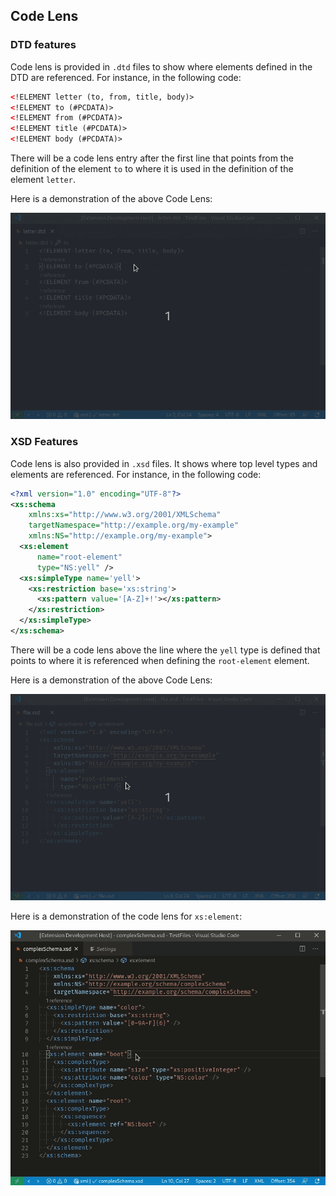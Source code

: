 
## Code Lens

### DTD features

Code lens is provided in `.dtd` files to show where elements defined in the DTD are referenced.
For instance, in the following code:

```xml
<!ELEMENT letter (to, from, title, body)>
<!ELEMENT to (#PCDATA)>
<!ELEMENT from (#PCDATA)>
<!ELEMENT title (#PCDATA)>
<!ELEMENT body (#PCDATA)>
```

There will be a code lens entry after the first line that points from the
definition of the element `to` to where it is used in the definition of the
element `letter`.

Here is a demonstration of the above Code Lens:

![A letter DTD element is declared, which consists of to, from title, and body elements. The definitions for these sub elements have a code lens above, which allows ofr navigating to the letter element declaration.](./images/CodeLens/DTDElementCodeLens.gif)

### XSD Features

Code lens is also provided in `.xsd` files. It shows where top level types
and elements are referenced. For instance, in the following code:

```xml
<?xml version="1.0" encoding="UTF-8"?>
<xs:schema
    xmlns:xs="http://www.w3.org/2001/XMLSchema"
    targetNamespace="http://example.org/my-example"
    xmlns:NS="http://example.org/my-example">
  <xs:element
      name="root-element"
      type="NS:yell" />
  <xs:simpleType name='yell'>
    <xs:restriction base='xs:string'>
      <xs:pattern value='[A-Z]+!'></xs:pattern>
    </xs:restriction>
  </xs:simpleType>
</xs:schema>
```

There will be a code lens above the line where the `yell` type is defined
that points to where it is referenced when defining the `root-element` element.

Here is a demonstration of the above Code Lens:

![The code lens provides the number of references and links to references for an `xs:simpleType`.](./images/CodeLens/XSDTypeCodeLens.gif)

Here is a demonstration of the code lens for `xs:element`:

![An element root is declared that contains an element boot. Above the declaration of boot, there is a code lens that links to the reference in root.](./images/CodeLens/XSDElementCodeLens.gif)
